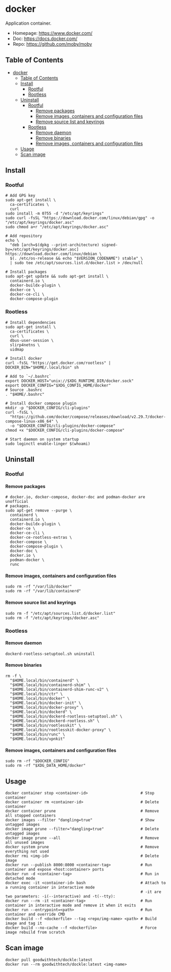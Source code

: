 # docker

Application container.

- Homepage: <https://www.docker.com/>
- Doc: <https://docs.docker.com/>
- Repo: <https://github.com/moby/moby>

## Table of Contents

- [docker](#docker)
  - [Table of Contents](#table-of-contents)
  - [Install](#install)
    - [Rootful](#rootful)
    - [Rootless](#rootless)
  - [Uninstall](#uninstall)
    - [Rootful](#rootful-1)
      - [Remove packages](#remove-packages)
      - [Remove images, containers and configuration files](#remove-images-containers-and-configuration-files)
      - [Remove source list and keyrings](#remove-source-list-and-keyrings)
    - [Rootless](#rootless-1)
      - [Remove daemon](#remove-daemon)
      - [Remove binaries](#remove-binaries)
      - [Remove images, containers and configuration files](#remove-images-containers-and-configuration-files-1)
  - [Usage](#usage)
  - [Scan image](#scan-image)

## Install

### Rootful

```text
# Add GPG key
sudo apt-get install \
  ca-certificates \
  curl
sudo install -m 0755 -d "/etc/apt/keyrings"
sudo curl -fsSL "https://download.docker.com/linux/debian/gpg" -o "/etc/apt/keyrings/docker.asc"
sudo chmod a+r "/etc/apt/keyrings/docker.asc"

# Add repository
echo \
  "deb [arch=$(dpkg --print-architecture) signed-by=/etc/apt/keyrings/docker.asc] https://download.docker.com/linux/debian \
  $(. /etc/os-release && echo "$VERSION_CODENAME") stable" \
  | sudo tee /etc/apt/sources.list.d/docker.list > /dev/null

# Install packages
sudo apt-get update && sudo apt-get install \
  containerd.io \
  docker-buildx-plugin \
  docker-ce \
  docker-ce-cli \
  docker-compose-plugin
```

### Rootless

```text
# Install dependencies
sudo apt-get install \
  ca-certificates \
  curl \
  dbus-user-session \
  slirp4netns \
  uidmap

# Install docker
curl -fsSL "https://get.docker.com/rootless" | DOCKER_BIN="$HOME/.local/bin" sh

# Add to `~/.bashrc`
export DOCKER_HOST="unix://$XDG_RUNTIME_DIR/docker.sock"
export DOCKER_CONFIG="$XDG_CONFIG_HOME/docker"
# Source .bashrc
. "$HOME/.bashrc"

# Install docker compose plugin
mkdir -p "$DOCKER_CONFIG/cli-plugins"
curl -fsSL \
  "https://github.com/docker/compose/releases/download/v2.29.7/docker-compose-linux-x86_64" \
  -o "$DOCKER_CONFIG/cli-plugins/docker-compose"
chmod +x "$DOCKER_CONFIG/cli-plugins/docker-compose"

# Start daemon on system startup
sudo loginctl enable-linger $(whoami)
```

## Uninstall

### Rootful

#### Remove packages

```text
# docker.io, docker-compose, docker-doc and podman-docker are unofficial
# packages.
sudo apt-get remove --purge \
  containerd \
  containerd.io \
  docker-buildx-plugin \
  docker-ce \
  docker-ce-cli \
  docker-ce-rootless-extras \
  docker-compose \
  docker-compose-plugin \
  docker-doc \
  docker.io \
  podman-docker \
  runc
```

#### Remove images, containers and configuration files

```text
sudo rm -rf "/var/lib/docker"
sudo rm -rf "/var/lib/containerd"
```

#### Remove source list and keyrings

```text
sudo rm -f "/etc/apt/sources.list.d/docker.list"
sudo rm -f "/etc/apt/keyrings/docker.asc"
```

### Rootless

#### Remove daemon

```text
dockerd-rootless-setuptool.sh uninstall
```

#### Remove binaries

```text
rm -f \
  "$HOME.local/bin/containerd" \
  "$HOME.local/bin/containerd-shim" \
  "$HOME.local/bin/containerd-shim-runc-v2" \
  "$HOME.local/bin/ctr" \
  "$HOME.local/bin/docker" \
  "$HOME.local/bin/docker-init" \
  "$HOME.local/bin/docker-proxy" \
  "$HOME.local/bin/dockerd" \
  "$HOME.local/bin/dockerd-rootless-setuptool.sh" \
  "$HOME.local/bin/dockerd-rootless.sh" \
  "$HOME.local/bin/rootlesskit" \
  "$HOME.local/bin/rootlesskit-docker-proxy" \
  "$HOME.local/bin/runc" \
  "$HOME.local/bin/vpnkit"
```

#### Remove images, containers and configuration files

```text
sudo rm -rf "$DOCKER_CONFIG"
sudo rm -rf "$XDG_DATA_HOME/docker"
```

## Usage

```text
docker container stop <container-id>                       # Stop container
docker container rm <container-id>                         # Delete container
docker container prune                                     # Remove all stopped containers
docker images --filter "dangling=true"                     # Show untagged images
docker image prune --filter="dangling=true"                # Delete untagged images
docker image prune --all                                   # Remove all unused images
docker system prune                                        # Remove everything not used
docker rmi <img-id>                                        # Delete image
docker run --publish 8000:8000 <container-tag>             # Run container and expose <host:container> ports
docker run -d <container-tag>                              # Run in detached mode
docker exec -it <container-id> bash                        # Attach to a running container in interactive mode
                                                           # -it are two parameters: -i(--interactive) and -t(--tty):
docker run --rm -it <container-tag>                        # Run container in interactive mode and remove it when it exits
docker run --entrypoint=<path>                             # Run container and override CMD
docker build --f <dockerfile> --tag <repo/img-name> <path> # Build image and tag it
docker build --no-cache --f <dockerfile>                   # Force image rebuild from scratch
```

## Scan image

```text
docker pull goodwithtech/dockle:latest
docker run --rm goodwithtech/dockle:latest <img-name>
```
